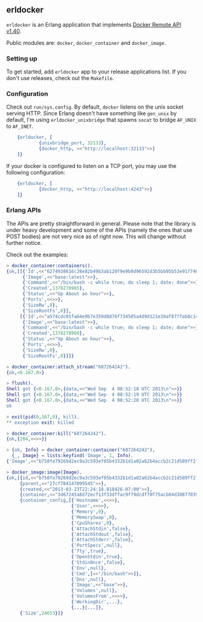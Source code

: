 ## erldocker

`erldocker` is an Erlang application that implements [Docker Remote API v1.40](https://docs.docker.com/engine/api/v1.40).

Public modules are: `docker`, `docker_container` and `docker_image`.

### Setting up

To get started, add `erldocker` app to your release applications list. If you don't use releases, check out the `Makefile`.

### Configuration

Check out `run/sys.config`. By default, `docker` listens on the unix socket serving HTTP.
Since Erlang doesn't have something like `gen_unix` by default, I'm using `erldocker_unixbridge`
that spawns `socat` to bridge `AF_UNIX` to `AF_INET`.

```erlang
    {erldocker, [
            {unixbridge_port, 32133},
            {docker_http, <<"http://localhost:32133">>}
    ]}
```

If your docker is configured to listen on a TCP port, you may use the following configuration:

```erlang
    {erldocker, [
            {docker_http, <<"http://localhost:4243">>}
    ]}
```

### Erlang APIs

The APIs are pretty straightforward in general.
Please note that the library is under heavy development and some of the APIs (namely the ones that use POST bodies)
are not very nice as of right now. This will change without further notice.

Check out the examples:

```erlang
> docker_container:containers().
{ok,[[{'Id',<<"6274938616c28e82b49b3ab120f9e9b9d96592d3b5bb95b53e91f740aca76243">>},
      {'Image',<<"base:latest">>},
      {'Command',<<"/bin/bash -c while true; do sleep 1; date; done">>},
      {'Created',1378278965},
      {'Status',<<"Up About an hour">>},
      {'Ports',<<>>},
      {'SizeRw',0},
      {'SizeRootFs',0}],
     [{'Id',<<"a574cdc01fa64e9b7e359d8d76f734505a4d9d121e39af877fab8c14a5d93baf">>},
      {'Image',<<"base:latest">>},
      {'Command',<<"/bin/bash -c while true; do sleep 1; date; done">>},
      {'Created',1378278960},
      {'Status',<<"Up About an hour">>},
      {'Ports',<<>>},
      {'SizeRw',0},
      {'SizeRootFs',0}]]}

> docker_container:attach_stream("687264242").
{ok,<0.167.0>}

> flush().
Shell got {<0.167.0>,{data,<<"Wed Sep  4 08:52:18 UTC 2013\n">>}}
Shell got {<0.167.0>,{data,<<"Wed Sep  4 08:52:19 UTC 2013\n">>}}
Shell got {<0.167.0>,{data,<<"Wed Sep  4 08:52:20 UTC 2013\n">>}}
ok

> exit(pid(0,167,0), kill).
** exception exit: killed

> docker_container:kill("687264242").
{ok,{204,<<>>}}

> {ok, Info} = docker_container:container("687264242"),
  {_, Image} = lists:keyfind('Image', 1, Info).
{'Image',<<"b750fe79269d2ec9a3c593ef05b4332b1d1a02a62b4accb2c21d589ff2f5f2dc">>}

> docker_image:image(Image).
{ok,[{id,<<"b750fe79269d2ec9a3c593ef05b4332b1d1a02a62b4accb2c21d589ff2f5f2dc">>},
     {parent,<<"27cf784147099545">>},
     {created,<<"2013-03-23T22:24:18.818426-07:00">>},
     {container,<<"3d67245a8d72ecf13f33dffac9f79dcdf70f75acb84d308770391510e0c23ad0">>},
     {container_config,[{'Hostname',<<>>},
                        {'User',<<>>},
                        {'Memory',0},
                        {'MemorySwap',0},
                        {'CpuShares',0},
                        {'AttachStdin',false},
                        {'AttachStdout',false},
                        {'AttachStderr',false},
                        {'PortSpecs',null},
                        {'Tty',true},
                        {'OpenStdin',true},
                        {'StdinOnce',false},
                        {'Env',null},
                        {'Cmd',[<<"/bin/bash">>]},
                        {'Dns',null},
                        {'Image',<<"base">>},
                        {'Volumes',null},
                        {'VolumesFrom',<<>>},
                        {'WorkingDir',...},
                        {...}|...]},
     {'Size',24653}]}
```
